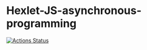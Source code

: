 # Hexlet-JS-asynchronous-programming

[![Actions Status](https://github.com/drylb/hexlet-js-asynchronous-programming/workflows/Node%20CI/badge.svg)](https://github.com/drylb/hexlet-js-asynchronous-programming/actions)
